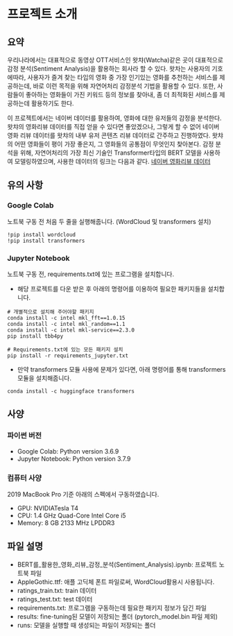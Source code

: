 
# 프로젝트 소개

## 요약

우리나라에서는 대표적으로 동영상 OTT서비스인 왓챠(Watcha)같은 곳이 대표적으로 감정 분석(Sentiment Analysis)을 활용하는 회사라 할 수 있다. 왓차는 사용자의 기호에따라, 사용자가 즐겨 찾는 타입의 영화 중 가장 인기있는 영화를 추천하는 서비스를 제공하는데, 바로 이런 목적을 위해 자연어처리 감정분석 기법을 활용할 수 있다. 또한, 사람들이 좋아하는 영화들이 가진 키워드 등의 정보를 찾아내, 좀 더 최적화된 서비스를 제공하는데 활용하기도 한다. 

이 프로젝트에서는 네이버 데이터를 활용하여, 영화에 대한 유저들의 감정을 분석한다. 왓챠의 영화리뷰 데이터를 직접 얻을 수 있다면 좋았겠으나, 그렇게 할 수 없어 네이버 영화 리뷰 데이터를 왓챠의 내부 유저 콘텐츠 리뷰 데이터로 간주하고 진행하였다. 왓챠의 어떤 영화들이 평이 가장 좋은지, 그 영화들의 공통점이 무엇인지 찾아본다. 감정 분석을 위해, 자연어처리의 가장 최신 기술인 Transformer타입의 BERT 모델을 사용하여 모델링하였으며, 사용한 데이터의 링크는 다음과 같다. [네이버 영화리뷰 데이터](https://github.com/e9t/nsmc/)

## 유의 사항

### Google Colab

노트북 구동 전 처음 두 줄을 실행해줍니다. (WordCloud 및 transformers 설치)

```
!pip install wordcloud
!pip install transformers
```


### Jupyter Notebook

노트북 구동 전, requirements.txt에 있는 프로그램을 설치합니다.

* 해당 프로젝트를 다운 받은 후 아래의 명령어를 이용하여 필요한 패키지들을 설치합니다.

```
# 개별적으로 설치해 주어야할 패키지
conda install -c intel mkl_fft==1.0.15
conda install -c intel mkl_random==1.1
conda install -c intel mkl-service==2.3.0
pip install tbb4py

# Requirements.txt에 있는 모든 패키지 설치
pip install -r requirements_jupyter.txt
```

* 만약 transformers 모듈 사용에 문제가 있다면, 아래 명령어를 통해 transformers 모듈을 설치해줍니다.
```
conda install -c huggingface transformers
```

## 사양

### 파이썬 버전
* Google Colab: Python version 3.6.9
* Jupyter Notebook: Python version 3.7.9

### 컴퓨터 사양

2019 MacBook Pro 기준 아래의 스펙에서 구동하였습니다.
* GPU: NVIDIATesla T4
* CPU: 1.4 GHz Quad-Core Intel Core i5
* Memory: 8 GB 2133 MHz LPDDR3

## 파일 설명

* BERT를_활용한_영화_리뷰_감정_분석(Sentiment_Analysis).ipynb: 프로젝트 노트북 파일
* AppleGothic.ttf: 애플 고딕체 폰트 파일로써, WordCloud활용시 사용됩니다.
* ratings_train.txt: train 데이터
* ratings_test.txt: test 데이터
* requirements.txt: 프로그램을 구동하는데 필요한 패키지 정보가 담긴 파일
* results: fine-tuning된 모델이 저장되는 폴더 (pytorch_model.bin 파일 제외)
* runs: 모델을 실행할 때 생성되는 파일이 저장되는 폴더
